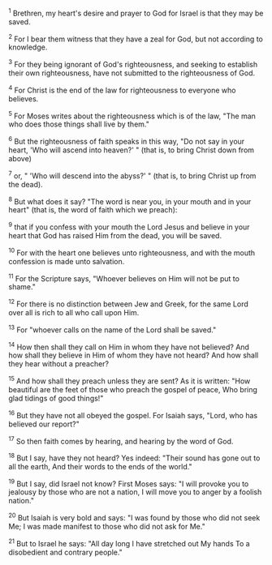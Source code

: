 <sup>1</sup> 
Brethren, my heart's desire and prayer to God for Israel is that they may be saved. 

<sup>2</sup> 
For I bear them witness that they have a zeal for God, but not according to knowledge. 

<sup>3</sup> 
For they being ignorant of God's righteousness, and seeking to establish their own righteousness, have not submitted to the righteousness of God. 

<sup>4</sup> 
For Christ is the end of the law for righteousness to everyone who believes. 

<sup>5</sup> 
For Moses writes about the righteousness which is of the law, "The man who does those things shall live by them." 

<sup>6</sup> 
But the righteousness of faith speaks in this way, "Do not say in your heart, 'Who will ascend into heaven?' " (that is, to bring Christ down from above) 

<sup>7</sup> 
or, " 'Who will descend into the abyss?' " (that is, to bring Christ up from the dead). 

<sup>8</sup> 
But what does it say? "The word is near you, in your mouth and in your heart" (that is, the word of faith which we preach): 

<sup>9</sup> 
that if you confess with your mouth the Lord Jesus and believe in your heart that God has raised Him from the dead, you will be saved. 

<sup>10</sup> 
For with the heart one believes unto righteousness, and with the mouth confession is made unto salvation. 

<sup>11</sup> 
For the Scripture says, "Whoever believes on Him will not be put to shame." 

<sup>12</sup> 
For there is no distinction between Jew and Greek, for the same Lord over all is rich to all who call upon Him. 

<sup>13</sup> 
For "whoever calls on the name of the Lord shall be saved." 

<sup>14</sup> 
How then shall they call on Him in whom they have not believed? And how shall they believe in Him of whom they have not heard? And how shall they hear without a preacher? 

<sup>15</sup> 
And how shall they preach unless they are sent? As it is written: "How beautiful are the feet of those who preach the gospel of peace, Who bring glad tidings of good things!" 

<sup>16</sup> 
But they have not all obeyed the gospel. For Isaiah says, "Lord, who has believed our report?" 

<sup>17</sup> 
So then faith comes by hearing, and hearing by the word of God. 

<sup>18</sup> 
But I say, have they not heard? Yes indeed: "Their sound has gone out to all the earth, And their words to the ends of the world." 

<sup>19</sup> 
But I say, did Israel not know? First Moses says: "I will provoke you to jealousy by those who are not a nation, I will move you to anger by a foolish nation." 

<sup>20</sup> 
But Isaiah is very bold and says: "I was found by those who did not seek Me; I was made manifest to those who did not ask for Me." 

<sup>21</sup> 
But to Israel he says: "All day long I have stretched out My hands To a disobedient and contrary people."